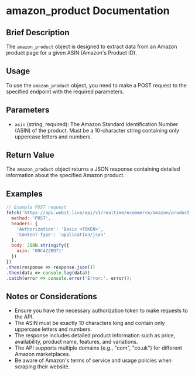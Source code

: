 # amazon_product Documentation

## Brief Description
The `amazon_product` object is designed to extract data from an Amazon product page for a given ASIN (Amazon's Product ID).

## Usage
To use the `amazon_product` object, you need to make a POST request to the specified endpoint with the required parameters.

## Parameters
- `asin` (string, required): The Amazon Standard Identification Number (ASIN) of the product. Must be a 10-character string containing only uppercase letters and numbers.

## Return Value
The `amazon_product` object returns a JSON response containing detailed information about the specified Amazon product.

## Examples

```javascript
// Example POST request
fetch('https://api.webit.live/api/v1/realtime/ecommerce/amazon/product', {
  method: 'POST',
  headers: {
    'Authorization': 'Basic <TOKEN>',
    'Content-Type': 'application/json'
  },
  body: JSON.stringify({
    asin: 'B0C4ZZBD71'
  })
})
.then(response => response.json())
.then(data => console.log(data))
.catch(error => console.error('Error:', error));
```

## Notes or Considerations
- Ensure you have the necessary authorization token to make requests to the API.
- The ASIN must be exactly 10 characters long and contain only uppercase letters and numbers.
- The response includes detailed product information such as price, availability, product name, features, and variations.
- The API supports multiple domains (e.g., "com", "co.uk") for different Amazon marketplaces.
- Be aware of Amazon's terms of service and usage policies when scraping their website.
